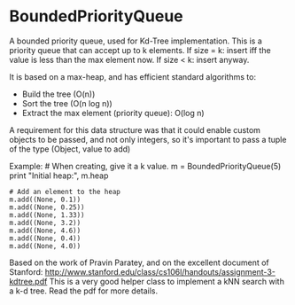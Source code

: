 BoundedPriorityQueue
====================

A bounded priority queue, used for Kd-Tree implementation.
This is a priority queue that can accept up to k elements.
If size = k: insert iff the value is less than the max element now.
If size < k: insert anyway.

It is based on a max-heap, and has efficient standard algorithms to:
- Build the tree (O(n))
- Sort the tree (O(n log n))
- Extract the max element (priority queue): O(log n)

A requirement for this data structure was that it could enable custom objects to be passed, and not only integers, so it's 
important to pass a tuple of the type (Object, value to add)

Example:
    # When creating, give it a k value.
    m = BoundedPriorityQueue(5)
    print "Initial heap:", m.heap

    # Add an element to the heap
    m.add((None, 0.1))
    m.add((None, 0.25))
    m.add((None, 1.33))
    m.add((None, 3.2))
    m.add((None, 4.6))
    m.add((None, 0.4))
    m.add((None, 4.0))

Based on the work of Pravin Paratey, and on the excellent document of Stanford: 
http://www.stanford.edu/class/cs106l/handouts/assignment-3-kdtree.pdf
This is a very good helper class to implement a kNN search with a k-d tree.
Read the pdf for more details.
